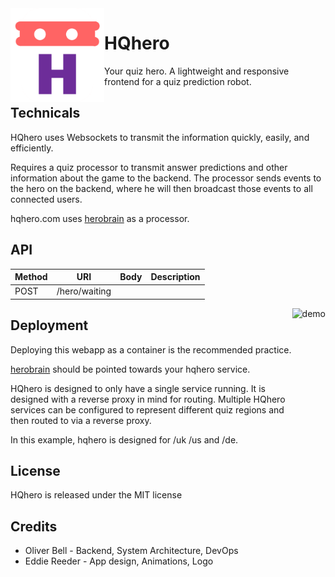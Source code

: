 <img align="left" alt="demo" src="client/assets/icons/android-chrome-384x384.png" height="150px">

# HQhero

Your quiz hero. A lightweight and responsive frontend 
for a quiz prediction robot.

## Technicals
HQhero uses Websockets to transmit the information quickly, easily, and efficiently.

Requires a quiz processor to transmit answer predictions and other
information about the game to the backend. The processor sends events 
to the hero on the backend, where he will then broadcast those events 
to all connected users.

hqhero.com uses [herobrain](https://github.com/freshollie/herobrain) as a processor.

## API

Method | URI | Body | Description
--- | --- | --- | ---
POST | /hero/waiting | | 

<img align="right" alt="demo" src="demo/demo.gif" height="400px">

## Deployment

Deploying this webapp as a container is the recommended practice.

[herobrain](https://github.com/freshollie/herobrain) should be pointed
towards your hqhero service.

HQhero is designed to only have a single service running. It is
designed with a reverse proxy in mind for routing. Multiple HQhero 
services can be configured to represent different quiz regions and
then routed to via a reverse proxy.

In this example, hqhero is designed for /uk /us and /de.

## License

HQhero is released under the MIT license

## Credits

- Oliver Bell - Backend, System Architecture, DevOps
- Eddie Reeder - App design, Animations, Logo
